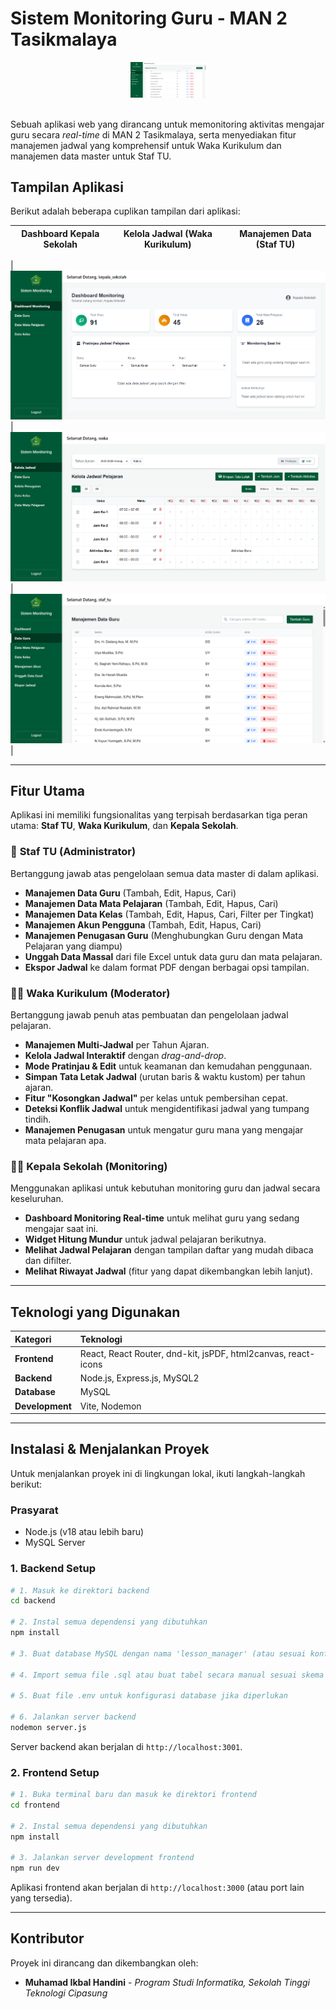 # Sistem Monitoring Guru - MAN 2 Tasikmalaya

<div align="center">
  <img src="frontend/src/assets/image.png" alt="Logo MAN 2 Tasikmalaya" width="120px"/>
</div>
<br>

Sebuah aplikasi web yang dirancang untuk memonitoring aktivitas mengajar guru secara *real-time* di MAN 2 Tasikmalaya, serta menyediakan fitur manajemen jadwal yang komprehensif untuk Waka Kurikulum dan manajemen data master untuk Staf TU.

## Tampilan Aplikasi

Berikut adalah beberapa cuplikan tampilan dari aplikasi:

| Dashboard Kepala Sekolah | Kelola Jadwal (Waka Kurikulum) | Manajemen Data (Staf TU) |
| :---: | :---: | :---: |

| ![Dashboard Kepala Sekolah](frontend/src/assets/monitoringRealtime.png) | ![Kelola Jadwal](frontend/src/assets/kelolaJadwal.png) | ![Manajemen Data](frontend/src/assets/kelolaData.png) |

---

## Fitur Utama

Aplikasi ini memiliki fungsionalitas yang terpisah berdasarkan tiga peran utama: **Staf TU**, **Waka Kurikulum**, dan **Kepala Sekolah**.

### 👤 **Staf TU (Administrator)**
Bertanggung jawab atas pengelolaan semua data master di dalam aplikasi.
- **Manajemen Data Guru** (Tambah, Edit, Hapus, Cari)
- **Manajemen Data Mata Pelajaran** (Tambah, Edit, Hapus, Cari)
- **Manajemen Data Kelas** (Tambah, Edit, Hapus, Cari, Filter per Tingkat)
- **Manajemen Akun Pengguna** (Tambah, Edit, Hapus, Cari)
- **Manajemen Penugasan Guru** (Menghubungkan Guru dengan Mata Pelajaran yang diampu)
- **Unggah Data Massal** dari file Excel untuk data guru dan mata pelajaran.
- **Ekspor Jadwal** ke dalam format PDF dengan berbagai opsi tampilan.

### 👩‍🏫 **Waka Kurikulum (Moderator)**
Bertanggung jawab penuh atas pembuatan dan pengelolaan jadwal pelajaran.
- **Manajemen Multi-Jadwal** per Tahun Ajaran.
- **Kelola Jadwal Interaktif** dengan *drag-and-drop*.
- **Mode Pratinjau & Edit** untuk keamanan dan kemudahan penggunaan.
- **Simpan Tata Letak Jadwal** (urutan baris & waktu kustom) per tahun ajaran.
- **Fitur "Kosongkan Jadwal"** per kelas untuk pembersihan cepat.
- **Deteksi Konflik Jadwal** untuk mengidentifikasi jadwal yang tumpang tindih.
- **Manajemen Penugasan** untuk mengatur guru mana yang mengajar mata pelajaran apa.

### 👨‍💼 **Kepala Sekolah (Monitoring)**
Menggunakan aplikasi untuk kebutuhan monitoring guru dan jadwal secara keseluruhan.
- **Dashboard Monitoring Real-time** untuk melihat guru yang sedang mengajar saat ini.
- **Widget Hitung Mundur** untuk jadwal pelajaran berikutnya.
- **Melihat Jadwal Pelajaran** dengan tampilan daftar yang mudah dibaca dan difilter.
- **Melihat Riwayat Jadwal** (fitur yang dapat dikembangkan lebih lanjut).

---

## Teknologi yang Digunakan

| Kategori | Teknologi |
| :--- | :--- |
| **Frontend** | React, React Router, dnd-kit, jsPDF, html2canvas, react-icons |
| **Backend** | Node.js, Express.js, MySQL2 |
| **Database** | MySQL |
| **Development**| Vite, Nodemon |

---

## Instalasi & Menjalankan Proyek

Untuk menjalankan proyek ini di lingkungan lokal, ikuti langkah-langkah berikut:

### Prasyarat
- Node.js (v18 atau lebih baru)
- MySQL Server

### 1. Backend Setup
```bash
# 1. Masuk ke direktori backend
cd backend

# 2. Instal semua dependensi yang dibutuhkan
npm install

# 3. Buat database MySQL dengan nama 'lesson_manager' (atau sesuai konfigurasi Anda)

# 4. Import semua file .sql atau buat tabel secara manual sesuai skema yang ada

# 5. Buat file .env untuk konfigurasi database jika diperlukan

# 6. Jalankan server backend
nodemon server.js
```
Server backend akan berjalan di `http://localhost:3001`.

### 2. Frontend Setup
```bash
# 1. Buka terminal baru dan masuk ke direktori frontend
cd frontend

# 2. Instal semua dependensi yang dibutuhkan
npm install

# 3. Jalankan server development frontend
npm run dev
```
Aplikasi frontend akan berjalan di `http://localhost:3000` (atau port lain yang tersedia).

---

## Kontributor

Proyek ini dirancang dan dikembangkan oleh:
* **Muhamad Ikbal Handini** - *Program Studi Informatika, Sekolah Tinggi Teknologi Cipasung*


